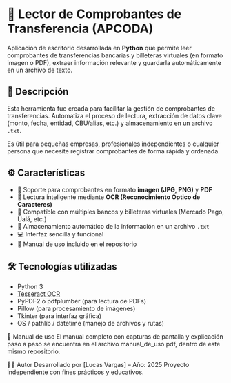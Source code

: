 # 🧾 Lector de Comprobantes de Transferencia (APCODA)

Aplicación de escritorio desarrollada en **Python** que permite leer comprobantes de transferencias bancarias y billeteras virtuales (en formato imagen o PDF), extraer información relevante y guardarla automáticamente en un archivo de texto.

## 📌 Descripción

Esta herramienta fue creada para facilitar la gestión de comprobantes de transferencias. Automatiza el proceso de lectura, extracción de datos clave (monto, fecha, entidad, CBU/alias, etc.) y almacenamiento en un archivo `.txt`.

Es útil para pequeñas empresas, profesionales independientes o cualquier persona que necesite registrar comprobantes de forma rápida y ordenada.

## ⚙️ Características

- 📄 Soporte para comprobantes en formato **imagen (JPG, PNG)** y **PDF**
- 🧠 Lectura inteligente mediante **OCR (Reconocimiento Óptico de Caracteres)**
- 🏦 Compatible con múltiples bancos y billeteras virtuales (Mercado Pago, Ualá, etc.)
- 💾 Almacenamiento automático de la información en un archivo `.txt`
- 💻 Interfaz sencilla y funcional
- 📘 Manual de uso incluido en el repositorio

## 🛠️ Tecnologías utilizadas

- Python 3
- [Tesseract OCR](https://github.com/tesseract-ocr/tesseract)
- PyPDF2 o pdfplumber (para lectura de PDFs)
- Pillow (para procesamiento de imágenes)
- Tkinter (para interfaz gráfica)
- OS / pathlib / datetime (manejo de archivos y rutas)

📄 Manual de uso
El manual completo con capturas de pantalla y explicación paso a paso se encuentra en el archivo manual_de_uso.pdf, dentro de este mismo repositorio.

👨‍💻 Autor
Desarrollado por [Lucas Vargas] – Año: 2025
Proyecto independiente con fines prácticos y educativos.
